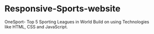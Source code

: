 # Responsive-Sports-website
OneSport- Top 5 Sporting Leagues in World
Build on using Technologies like HTML, CSS and JavaScript.
